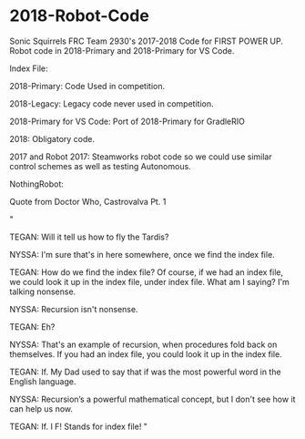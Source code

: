 # 2018-Robot-Code

Sonic Squirrels FRC Team 2930's 2017-2018 Code for FIRST POWER UP. Robot code in 2018-Primary and 2018-Primary for VS Code.

Index File:

2018-Primary: Code Used in competition.

2018-Legacy: Legacy code never used in competition.

2018-Primary for VS Code: Port of 2018-Primary for GradleRIO

2018: Obligatory code.

2017 and Robot 2017: Steamworks robot code so we could use similar control schemes as well as testing Autonomous.

NothingRobot:






Quote from Doctor Who, Castrovalva Pt. 1

"

TEGAN: Will it tell us how to fly the Tardis?

NYSSA: I'm sure that's in here somewhere, once we find the index file.

TEGAN: How do we find the index file? Of course, if we had an index file, we could look it up in the index file, under index file. What am I saying? I'm talking nonsense.

NYSSA: Recursion isn't nonsense.

TEGAN: Eh?

NYSSA: That's an example of recursion, when procedures fold back on themselves. If you had an index file, you could look it up in the index file.

TEGAN: If. My Dad used to say that if was the most powerful word in the English language.

NYSSA: Recursion’s a powerful mathematical concept, but I don't see how it can help us now.

TEGAN: If. I F! Stands for index file!
"


  
